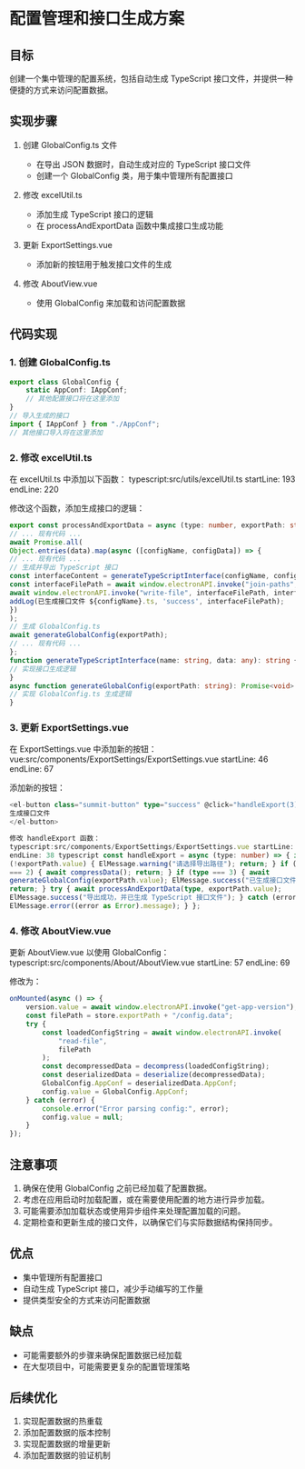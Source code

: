 # 配置管理和接口生成方案

## 目标

创建一个集中管理的配置系统，包括自动生成 TypeScript 接口文件，并提供一种便捷的方式来访问配置数据。

## 实现步骤

1. 创建 GlobalConfig.ts 文件

   - 在导出 JSON 数据时，自动生成对应的 TypeScript 接口文件
   - 创建一个 GlobalConfig 类，用于集中管理所有配置接口

2. 修改 excelUtil.ts

   - 添加生成 TypeScript 接口的逻辑
   - 在 processAndExportData 函数中集成接口生成功能

3. 更新 ExportSettings.vue

   - 添加新的按钮用于触发接口文件的生成

4. 修改 AboutView.vue
   - 使用 GlobalConfig 来加载和访问配置数据

## 代码实现

### 1. 创建 GlobalConfig.ts

```typescript
export class GlobalConfig {
	static AppConf: IAppConf;
	// 其他配置接口将在这里添加
}
// 导入生成的接口
import { IAppConf } from "./AppConf";
// 其他接口导入将在这里添加
```

### 2. 修改 excelUtil.ts

在 excelUtil.ts 中添加以下函数：
typescript:src/utils/excelUtil.ts
startLine: 193
endLine: 220

修改这个函数，添加生成接口的逻辑：

```typescript
export const processAndExportData = async (type: number, exportPath: string): Promise<void> => {
// ... 现有代码 ...
await Promise.all(
Object.entries(data).map(async ([configName, configData]) => {
// ... 现有代码 ...
// 生成并导出 TypeScript 接口
const interfaceContent = generateTypeScriptInterface(configName, configData);
const interfaceFilePath = await window.electronAPI.invoke("join-paths", exportPath, ${configName}.ts);
await window.electronAPI.invoke("write-file", interfaceFilePath, interfaceContent);
addLog(已生成接口文件 ${configName}.ts, 'success', interfaceFilePath);
})
);
// 生成 GlobalConfig.ts
await generateGlobalConfig(exportPath);
// ... 现有代码 ...
};
function generateTypeScriptInterface(name: string, data: any): string {
// 实现接口生成逻辑
}
async function generateGlobalConfig(exportPath: string): Promise<void> {
// 实现 GlobalConfig.ts 生成逻辑
}
```

### 3. 更新 ExportSettings.vue

在 ExportSettings.vue 中添加新的按钮：
vue:src/components/ExportSettings/ExportSettings.vue
startLine: 46
endLine: 67

添加新的按钮：

```typescript
<el-button class="summit-button" type="success" @click="handleExport(3)">
生成接口文件
</el-button>

修改 handleExport 函数：
typescript:src/components/ExportSettings/ExportSettings.vue startLine: 21
endLine: 38 typescript const handleExport = async (type: number) => { if
(!exportPath.value) { ElMessage.warning("请选择导出路径"); return; } if (type
=== 2) { await compressData(); return; } if (type === 3) { await
generateGlobalConfig(exportPath.value); ElMessage.success("已生成接口文件");
return; } try { await processAndExportData(type, exportPath.value);
ElMessage.success("导出成功，并已生成 TypeScript 接口文件"); } catch (error) {
ElMessage.error((error as Error).message); } };
```

### 4. 修改 AboutView.vue

更新 AboutView.vue 以使用 GlobalConfig：
typescript:src/components/About/AboutView.vue
startLine: 57
endLine: 69

修改为：

```typescript
onMounted(async () => {
	version.value = await window.electronAPI.invoke("get-app-version");
	const filePath = store.exportPath + "/config.data";
	try {
		const loadedConfigString = await window.electronAPI.invoke(
			"read-file",
			filePath
		);
		const decompressedData = decompress(loadedConfigString);
		const deserializedData = deserialize(decompressedData);
		GlobalConfig.AppConf = deserializedData.AppConf;
		config.value = GlobalConfig.AppConf;
	} catch (error) {
		console.error("Error parsing config:", error);
		config.value = null;
	}
});
```

## 注意事项

1. 确保在使用 GlobalConfig 之前已经加载了配置数据。
2. 考虑在应用启动时加载配置，或在需要使用配置的地方进行异步加载。
3. 可能需要添加加载状态或使用异步组件来处理配置加载的问题。
4. 定期检查和更新生成的接口文件，以确保它们与实际数据结构保持同步。

## 优点

- 集中管理所有配置接口
- 自动生成 TypeScript 接口，减少手动编写的工作量
- 提供类型安全的方式来访问配置数据

## 缺点

- 可能需要额外的步骤来确保配置数据已经加载
- 在大型项目中，可能需要更复杂的配置管理策略

## 后续优化

1. 实现配置数据的热重载
2. 添加配置数据的版本控制
3. 实现配置数据的增量更新
4. 添加配置数据的验证机制
